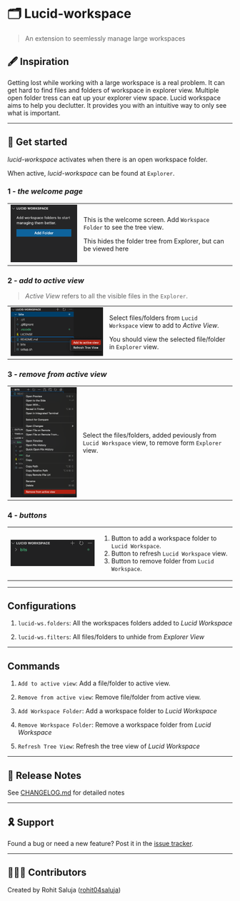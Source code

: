 # 🗂 Lucid-workspace

> An extension to seemlessly manage large workspaces

## 🖋 Inspiration

Getting lost while working with a large workspace is a real problem. It can get hard to find files and folders of workspace in explorer view. Multiple open folder tress can eat up your explorer view space.
Lucid workspace aims to help you declutter. It provides you with an intuitive way to only see what is important.

---

## 🚀 Get started

_lucid-workspace_ activates when there is an open workspace folder.

When active, _lucid-workspace_ can be found at ```Explorer```.

### 1 - _the welcome page_

<table>
    <tr>
        <td><img src="_static/tree_view.png" /></td>
        <td>
            <p>This is the welcome screen. Add <code>Workspace Folder</code> to see the tree view.</p>
            <p>This hides the folder tree from Explorer, but can be viewed here</p>
        </td>
    </tr>
</table>

### 2 - _add to active view_

> _Active View_ refers to all the visible files in the ```Explorer```.

<table>
    <tr>
        <td><img src="_static/add_to_active.png" /></td>
        <td>
            <p>Select files/folders from <code>Lucid Workspace</code> view to add to <i>Active View</i>.</p>
            <p>You should view the selected file/folder in <code>Explorer</code> view.</p>
        </td>
    </tr>
</table>

### 3 - _remove from active view_

<table>
    <tr>
        <td><img src="_static/remove_from_active.png" /></td>
        <td>
            <p>Select the files/folders, added peviously from <code>Lucid Workspace</code> view, to remove form <code>Explorer</code> view.</p>
        </td>
    </tr>
</table>

### 4 - _buttons_

<table>
    <tr>
        <td><img src="_static/buttons.png" /></td>
        <td>
            <ol>
                <li>Button to add a workspace folder to <code>Lucid Workspace</code>.</li>
                <li>Button to refresh <code>Lucid Workspace</code> view.</li>
                <li>Button to remove folder from <code>Lucid Workspace</code>.</li>
            </ol>
        </td>
    </tr>
</table>

---

## Configurations

1. `lucid-ws.folders`: All the workspaces folders added to _Lucid Workspace_

2. `lucid-ws.filters`: All files/folders to unhide from _Explorer View_

---

## Commands

1. `Add to active view`: Add a file/folder to active view.

2. `Remove from active view`: Remove file/folder from active view.

3. `Add Workspace Folder`: Add a workspace folder to _Lucid Workspace_

4. `Remove Workspace Folder`: Remove a workspace folder from _Lucid Workspace_

5. `Refresh Tree View`: Refresh the tree view of _Lucid Workspace_

---

## 📝 Release Notes

See [CHANGELOG.md](CHANGELOG.md) for detailed notes

---

## 🎗 Support

Found a bug or need a new feature? Post it in the <a href="https://github.com/rohit04saluja/lucid-workspace/issues">issue tracker</a>.

---

## 👨🏽‍💻 Contributors

Created by Rohit Saluja (<a href="https://github.com/rohit04saluja/">rohit04saluja</a>)
